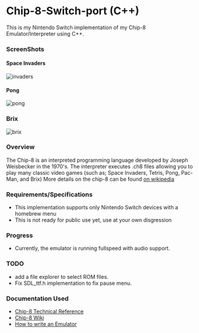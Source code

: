 # Chip-8-Switch-port (C++)
This is my Nintendo Switch implementation of my Chip-8 Emulator/Interpreter using C++.

### ScreenShots

#### Space Invaders
![invaders](https://user-images.githubusercontent.com/43525848/50975651-f3db3e00-14a2-11e9-9896-5d4f60a38d00.JPG)


#### Pong
![pong](https://user-images.githubusercontent.com/43525848/50975708-1705ed80-14a3-11e9-9e9d-53076a555c02.jpg)


### Brix
![brix](https://user-images.githubusercontent.com/43525848/50975793-40267e00-14a3-11e9-8699-c2cb5666b451.JPG)


### Overview
The Chip-8 is an interpreted programming language developed by Joseph Weisbecker in the 1970's.
The interpreter executes .ch8 files allowing you to play many classic video games (such as; Space Invaders, Tetris, Pong, Pac-Man, and Brix)
More details on the chip-8 can be found [on wikipedia](https://en.wikipedia.org/wiki/CHIP-8)


### Requirements/Specifications
- This implementation supports only Nintendo Switch devices with a homebrew menu
- This is not ready for public use yet, use at your own disgression


### Progress
- Currently, the emulator is running fullspeed with audio support. 

### TODO
- add a file explorer to select ROM files.
- Fix SDL_ttf.h implementation to fix pause menu. 


### Documentation Used
- [Chip-8 Technical Reference](http://devernay.free.fr/hacks/chip8/C8TECH10.HTM)
- [Chip-8 Wiki](https://en.wikipedia.org/wiki/CHIP-8)
- [How to write an Emulator](http://www.multigesture.net/articles/how-to-write-an-emulator-chip-8-interpreter/)
